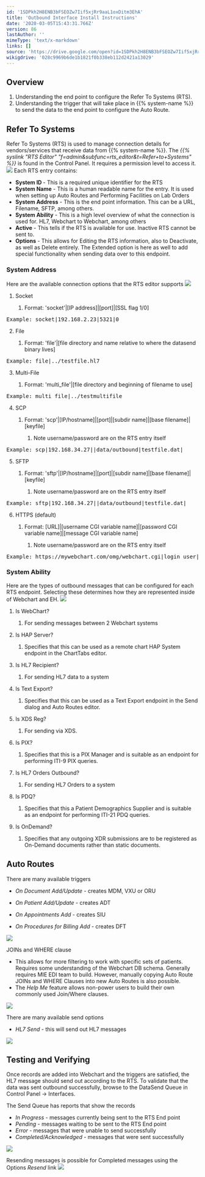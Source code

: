 ```yaml
---
id: '1SDPkh2H8ENB3bFSEOZw7Iif5xjRr9aaL1oxDitm3EhA'
title: 'Outbound Interface Install Instructions'
date: '2020-03-05T15:43:31.766Z'
version: 86
lastAuthor: ''
mimeType: 'text/x-markdown'
links: []
source: 'https://drive.google.com/open?id=1SDPkh2H8ENB3bFSEOZw7Iif5xjRr9aaL1oxDitm3EhA'
wikigdrive: '028c9969b6de1b1821f0b338eb112d2421a13029'
---
```

## Overview



1. Understanding the end point to configure the Refer To Systems (RTS).
2. Understanding the trigger that will take place in {{% system-name %}} to send the data to the end point to configure the Auto Route.



## Refer To Systems

Refer To Systems (RTS) is used to manage connection details for vendors/services that receive data from {{% system-name %}}. The *{{% syslink "RTS Editor" "f=admin&subfunc=rts_editor&t=Refer+to+Systems" %}}* is found in the Control Panel.  It requires a permission level to access it.
![](../outbound-interface-install-instructions.assets/72d49a4da60ede7e9f94bdf983d46450.png)
Each RTS entry contains:

* <strong>System ID </strong>- This is a required unique identifier for the RTS
* <strong>System Name</strong> - This is a human readable name for the entry.  It is used when setting up Auto Routes and Performing Facilities on Lab Orders
* <strong>System Address</strong> - This is the end point information. This can be a URL, Filename, SFTP, among others.
* <strong>System Ability</strong> - This is a high level overview of what the connection is used for. HL7, Webchart to Webchart, among others
* <strong>Active</strong> - This tells if the RTS is available for use. Inactive RTS cannot be sent to.
* <strong>Options</strong> - This allows for Editing the RTS information, also to Deactivate, as well as Delete entirely. The Extended option is here as well to add special functionality when sending data over to this endpoint.


### System Address

Here are the available connection options that the RTS editor supports
![](../outbound-interface-install-instructions.assets/723100db4503d34d573ec01166f3921f.png)

1. Socket

   1. Format: 'socket'|[IP address]|[port]|[SSL flag 1/0]
<pre>Example: socket|192.168.2.23|5321|0</pre>  
2. File

   1. Format: 'file'|[file directory and name relative to where the datasend binary lives]
<pre>Example: file|../testfile.hl7</pre>  
3. Multi-File

   1. Format: 'multi_file'|[file directory and beginning of filename to use]
<pre>Example: multi_file|../testmultifile</pre>  
4. SCP

   1. Format: 'scp'|[IP/hostname]|[port]|[subdir name]|[base filename]|[keyfile]

      1. Note username/password are on the RTS entry itself

<pre>Example: scp|192.168.34.27||data/outbound|testfile.dat|</pre>  
5. SFTP

   1. Format: 'sftp'|[IP/hostname]|[port]|[subdir name]|[base filename]|[keyfile]

      1. Note username/password are on the RTS entry itself

<pre>Example: sftp|192.168.34.27||data/outbound|testfile.dat|</pre>  
6. HTTPS (default)

   1. Format: [URL]|[username CGI variable name]|[password CGI variable name]|[message CGI variable name]

      1. Note username/password are on the RTS entry itself

<pre>Example: https://mywebchart.com/omg/webchart.cgi|login_user|login_passwd|message</pre>


### System Ability

Here are the types of outbound messages that can be configured for each RTS endpoint.  Selecting these determines how they are represented inside of Webchart and EH.
![](../outbound-interface-install-instructions.assets/92e9971f0032eafe76fe1f520a8a4a8a.png)

1. Is WebChart?

   1. For sending messages between 2 Webchart systems

2. Is HAP Server?

   1. Specifies that this can be used as a remote chart HAP System endpoint in the ChartTabs editor.

3. Is HL7 Recipient?

   1. For sending HL7 data to a system

4. Is Text Export?

   1. Specifies that this can be used as a Text Export endpoint in the Send dialog and Auto Routes editor.

5. Is XDS Reg?

   1. For sending via XDS.

6. Is PIX?

   1. Specifies that this is a PIX Manager and is suitable as an endpoint for performing ITI-9 PIX queries.

7. Is HL7 Orders Outbound?

   1. For sending HL7 Orders to a system

8. Is PDQ?

   1. Specifies that this a Patient Demographics Supplier and is suitable as an endpoint for performing ITI-21 PDQ queries.

9. Is OnDemand?

   1. Specifies that any outgoing XDR submissions are to be registered as On-Demand documents rather than static documents.




## Auto Routes

There are many available triggers

* <em>On Document Add/Update</em> - creates MDM, VXU or ORU

* <em>On Patient Add/Update</em> - creates ADT
* <em>On Appointments Add</em> - creates SIU
* <em>On Procedures for Billing Add</em> - creates DFT

![](../outbound-interface-install-instructions.assets/8e32d4f5d4eff16fb06c8f84f057ad51.png)

JOINs and WHERE clause

* This allows for more filtering to work with specific sets of patients.  Requires some understanding of the Webchart DB schema.  Generally requires MIE EDI team to build.  However, manually copying Auto Route JOINs and WHERE Clauses into new Auto Routes is also possible.
* The <em>Help Me</em> feature allows non-power users to build their own commonly used Join/Where clauses.

![](../outbound-interface-install-instructions.assets/59a0d8603cce1b3d57bd468474affaf5.png)

There are many available send options

* <em>HL7 Send</em> - this will send out HL7 messages

![](../outbound-interface-install-instructions.assets/c33547588cf502a12090664e7feb0029.png)


## Testing and Verifying

Once records are added into Webchart and the triggers are satisfied, the HL7 message should send out according to the RTS.  To validate that the data was sent outbound successfully, browse to the DataSend Queue in Control Panel -> Interfaces.

The Send Queue has reports that show the records

* <em>In Progress</em> - messages currently being sent to the RTS End point
* <em>Pending</em> - messages waiting to be sent to the RTS End point
* <em>Error</em> - messages that were unable to send successfully
* <em>Completed/Acknowledged</em> - messages that were sent successfully

![](../outbound-interface-install-instructions.assets/3419ef2e1d3141f5c0dd86c3f1216ea1.png)

Resending messages is possible for Completed messages using the Options *Resend* link
![](../outbound-interface-install-instructions.assets/cd194d4525be59d9453a9406d22038ef.png)
